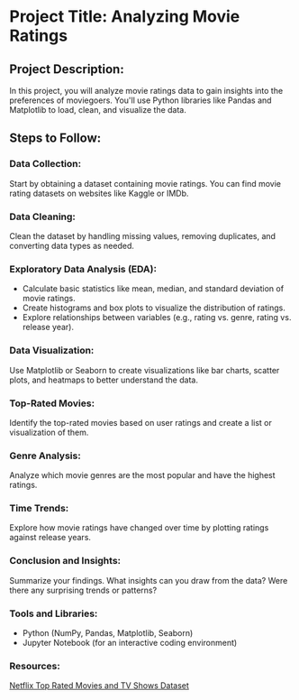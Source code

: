 # Project Title: Analyzing Movie Ratings

## Project Description:

In this project, you will analyze movie ratings data to gain insights into the preferences of moviegoers. You'll use Python libraries like Pandas and Matplotlib to load, clean, and visualize the data.

## Steps to Follow:

### Data Collection: 

Start by obtaining a dataset containing movie ratings. You can find movie rating datasets on websites like Kaggle or IMDb.

### Data Cleaning: 

Clean the dataset by handling missing values, removing duplicates, and converting data types as needed.

### Exploratory Data Analysis (EDA):

- Calculate basic statistics like mean, median, and standard deviation of movie ratings.
- Create histograms and box plots to visualize the distribution of ratings.
- Explore relationships between variables (e.g., rating vs. genre, rating vs. release year).

### Data Visualization:

Use Matplotlib or Seaborn to create visualizations like bar charts, scatter plots, and heatmaps to better understand the data.

### Top-Rated Movies:

Identify the top-rated movies based on user ratings and create a list or visualization of them.

### Genre Analysis:

Analyze which movie genres are the most popular and have the highest ratings.

### Time Trends:

Explore how movie ratings have changed over time by plotting ratings against release years.

### Conclusion and Insights: 

Summarize your findings. What insights can you draw from the data? Were there any surprising trends or patterns?

### Tools and Libraries:

- Python (NumPy, Pandas, Matplotlib, Seaborn)
- Jupyter Notebook (for an interactive coding environment)

### Resources:

[Netflix Top Rated Movies and TV Shows Dataset](https://www.kaggle.com/datasets/thedevastator/netflix-top-rated-movies-and-tv-shows-2020-2022?select=Best+Movies+Netflix.csv)